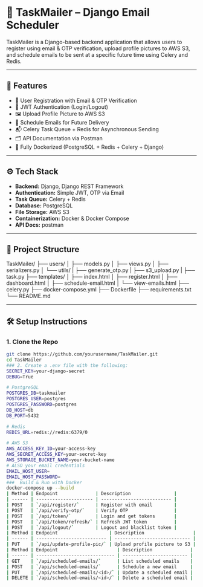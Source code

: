 # 📧 TaskMailer – Django Email Scheduler

TaskMailer is a Django-based backend application that allows users to register using email & OTP verification, upload profile pictures to AWS S3, and schedule emails to be sent at a specific future time using Celery and Redis.

---

## 🚀 Features

- 🔐 User Registration with Email & OTP Verification
- 🔑 JWT Authentication (Login/Logout)
- 🖼️ Upload Profile Picture to AWS S3
- 📅 Schedule Emails for Future Delivery
- 📬 Celery Task Queue + Redis for Asynchronous Sending
- 🗂️ API Documentation via Postman
- 🐳 Fully Dockerized (PostgreSQL + Redis + Celery + Django)

---

## ⚙️ Tech Stack

- **Backend:** Django, Django REST Framework
- **Authentication:** Simple JWT, OTP via Email
- **Task Queue:** Celery + Redis
- **Database:** PostgreSQL
- **File Storage:** AWS S3
- **Containerization:** Docker & Docker Compose
- **API Docs:** postman

---

## 📂 Project Structure

TaskMailer/
├── users/
│ ├── models.py
│ ├── views.py
│ ├── serializers.py
│ └── utils/
|  ├── generate_otp.py
|  ├── s3_upload.py
|  ├── task.py
├── templates/
│ ├── index.html
│ ├── register.html
│ ├── dashboard.html
│ ├── schedule-email.html
│ └── view-emails.html
├── celery.py
├── docker-compose.yml
├── Dockerfile
├── requirements.txt
└── README.md

---

## 🛠️ Setup Instructions

### 1. Clone the Repo

```bash
git clone https://github.com/yourusername/TaskMailer.git
cd TaskMailer
### 2. Create a .env file with the following:
SECRET_KEY=your-django-secret
DEBUG=True

# PostgreSQL
POSTGRES_DB=taskmailer
POSTGRES_USER=postgres
POSTGRES_PASSWORD=postgres
DB_HOST=db
DB_PORT=5432

# Redis
REDIS_URL=redis://redis:6379/0

# AWS S3
AWS_ACCESS_KEY_ID=your-access-key
AWS_SECRET_ACCESS_KEY=your-secret-key
AWS_STORAGE_BUCKET_NAME=your-bucket-name
# ALSO your email credentials
EMAIL_HOST_USER=
EMAIL_HOST_PASSWORD=
###  Build & Run with Docker
docker-compose up --build
| Method | Endpoint              | Description                |
| ------ | --------------------- | -------------------------- |
| POST   | `/api/register/`      | Register with email        |
| POST   | `/api/verify-otp/`    | Verify OTP                 |
| POST   | `/api/token/`         | Login and get tokens       |
| POST   | `/api/token/refresh/` | Refresh JWT token          |
| POST   | `/api/logout/`        | Logout and blacklist token |
| Method | Endpoint                   | Description                  |
| ------ | -------------------------- | ---------------------------- |
| PUT    | `/api/update-profile-pic/` | Upload profile picture to S3 |
| Method | Endpoint                      | Description              |
| ------ | ----------------------------- | ------------------------ |
| GET    | `/api/scheduled-emails/`      | List scheduled emails    |
| POST   | `/api/scheduled-emails/`      | Schedule a new email     |
| PUT    | `/api/scheduled-emails/<id>/` | Update a scheduled email |
| DELETE | `/api/scheduled-emails/<id>/` | Delete a scheduled email |

